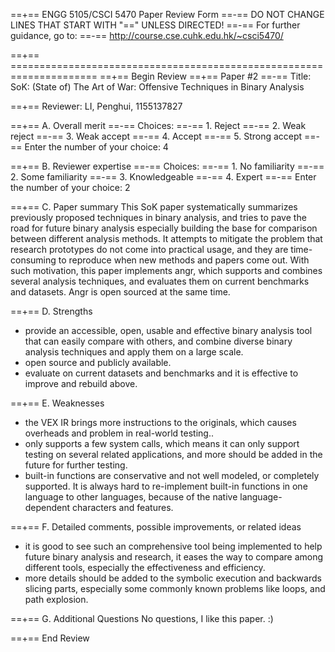 ==+== ENGG 5105/CSCI 5470 Paper Review Form
==-== DO NOT CHANGE LINES THAT START WITH "==" UNLESS DIRECTED!
==-== For further guidance, go to:
==-== http://course.cse.cuhk.edu.hk/~csci5470/

==+== =====================================================================
==+== Begin Review
==+== Paper #2
==-== Title: SoK: (State of) The Art of War: Offensive Techniques in Binary Analysis

==+== Reviewer: LI, Penghui, 1155137827

==+== A. Overall merit
==-== Choices: 
==-==    1. Reject
==-==    2. Weak reject
==-==    3. Weak accept
==-==    4. Accept
==-==    5. Strong accept
==-== Enter the number of your choice: 4


==+== B. Reviewer expertise
==-== Choices: 
==-==    1. No familiarity
==-==    2. Some familiarity
==-==    3. Knowledgeable
==-==    4. Expert
==-== Enter the number of your choice: 2


==+== C. Paper summary
This SoK paper systematically summarizes previously proposed techniques in binary analysis, and tries to pave the road for future binary analysis especially building the base for comparison between different analysis methods. It attempts to mitigate the problem that research prototypes do not come into practical usage, and they are time-consuming to reproduce when new methods and papers come out. With such motivation, this paper implements angr, which supports and combines several analysis techniques, and evaluates them on current benchmarks and datasets.  Angr is open sourced at the same time.


==+== D. Strengths
- provide an accessible, open, usable and effective binary analysis tool that can easily compare with others, and combine diverse binary analysis techniques and apply them on a large scale.
- open source and publicly available.
- evaluate on current datasets and benchmarks and it is effective to improve and rebuild above.


==+== E. Weaknesses
- the VEX IR brings more instructions to the originals, which causes overheads and problem in real-world testing..
- only supports a few system calls, which means it can only support testing on several related applications, and more should be added in the future for further testing.
- built-in functions are conservative and not well modeled, or completely supported. It is always hard to re-implement built-in functions in one language to other languages, because of the native language-dependent characters and features.


==+== F. Detailed comments, possible improvements, or related ideas
- it is good to see such an comprehensive tool being implemented to help future binary analysis and research, it eases the way to compare among different tools, especially the effectiveness and efficiency.
- more details should be added to the symbolic execution and backwards slicing parts, especially some commonly known problems like loops, and path explosion. 


==+== G. Additional Questions
No questions, I like this paper. :)



==+== End Review
